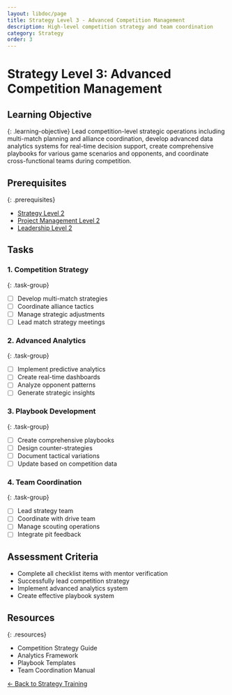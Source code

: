 ```yaml
---
layout: libdoc/page
title: Strategy Level 3 - Advanced Competition Management
description: High-level competition strategy and team coordination
category: Strategy
order: 3
---
```


# Strategy Level 3: Advanced Competition Management

## Learning Objective
{: .learning-objective}
Lead competition-level strategic operations including multi-match planning and alliance coordination, develop advanced data analytics systems for real-time decision support, create comprehensive playbooks for various game scenarios and opponents, and coordinate cross-functional teams during competition.

## Prerequisites
{: .prerequisites}
- [Strategy Level 2](../strategy/level-2)
- [Project Management Level 2](../project-management/level-2)
- [Leadership Level 2](../leadership/level-2)

## Tasks

### 1. Competition Strategy
{: .task-group}
- [ ] Develop multi-match strategies
- [ ] Coordinate alliance tactics
- [ ] Manage strategic adjustments
- [ ] Lead match strategy meetings

### 2. Advanced Analytics
{: .task-group}
- [ ] Implement predictive analytics
- [ ] Create real-time dashboards
- [ ] Analyze opponent patterns
- [ ] Generate strategic insights

### 3. Playbook Development
{: .task-group}
- [ ] Create comprehensive playbooks
- [ ] Design counter-strategies
- [ ] Document tactical variations
- [ ] Update based on competition data

### 4. Team Coordination
{: .task-group}
- [ ] Lead strategy team
- [ ] Coordinate with drive team
- [ ] Manage scouting operations
- [ ] Integrate pit feedback

## Assessment Criteria
- Complete all checklist items with mentor verification
- Successfully lead competition strategy
- Implement advanced analytics system
- Create effective playbook system

## Resources
{: .resources}
- Competition Strategy Guide
- Analytics Framework
- Playbook Templates
- Team Coordination Manual

[← Back to Strategy Training](../)
